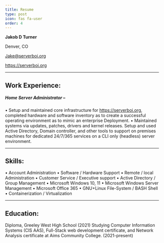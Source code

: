 ```yaml
---
title: Resume
type: post
icon: fas fa-user
order: 4
---
```


<style>
h1.dynamic-title {
  visibility: hidden;
  display: none;
}
#core-wrapper > div > div > p:nth-child(2) > strong {
    font-size: 22px;
}  
</style>

**Jakob D Turner**

Denver, CO

<a href="mailto:Jake@serverboi.org">Jake@serverboi.org</a>

https://serverboi.org

---
## Work Experience:
##### Home Server Administrator –
• Setup and maintained core infrastructure for https://serverboi.org, completed hardware and
software inventory as to create a successful operating environment as to mimic an enterprise
Deployment.
• Maintained systems via updates, patches, drivers and kernel releases. Setup and used Active
Directory, Domain controller, and other tools to support on premises machines for dedicated
24/7/365 services on a CLI only (headless) server environment.

---
## Skills:
• Account Administration
• Software / Hardware Support
• Remote / local Administration
• Customer Service / Executive support
• Active Directory / Group Management
• Microsoft Windows 10, 11
• Microsoft Windows Server Management
• Microsoft Office 365
• GNU+Linux File-System / BASH Shell
• Containerization / Virtualization

---
## Education:
Diploma, Greeley West High School (2021)
Studying Computer Information Systems (CIS AAS), Full-Stack web development certificate, and
Network Analysis certificate at Aims Community College. (2021-present)
